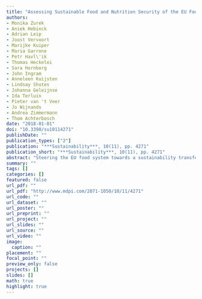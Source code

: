 ```yaml
---
title: "Assessing Sustainable Food and Nutrition Security of the EU Food SystemAn Integrated Approach"
authors: 
- Monika Zurek
- Aniek Hebinck
- Adrian Leip
- Joost Vervoort
- Marijke Kuiper
- Maria Garrone
- Petr Havl\'ik
- Thomas Heckelei
- Sara Hornborg
- John Ingram
- Anneleen Kuijsten
- Lindsay Shutes
- Johanna Geleijnse
- Ida Terluin
- Pieter van 't Veer
- Jo Wijnands
- Andrea Zimmermann
- Thom Achterbosch
date: "2018-01-01"
doi: "10.3390/su10114271"
publishDate: ""
publication_types: ["2"]
publication: "***Sustainability***, 10(11), pp. 4271"
publication_short: "***Sustainability***, 10(11), pp. 4271"
abstract: "Steering the EU food system towards a sustainability transformation requires a vast and actionable knowledge base available to a range of public and private actors. Few have captured this complexity by assessing food systems from a multi-dimensional and multi-level perspective, which would include (1) nutrition and diet, environmental and economic outcomes together with social equity dimensions and (2) system interactions across country, EU and global scales. This paper addresses this gap in food systems research and science communication by providing an integrated analytical approach and new ways to communicate this complexity outside science. Based on a transdisciplinary science approach with continuous stakeholder input, the EU Horizon2020 project Metrics, Models and Foresight for European SUStainable Food And Nutrition Security (SUSFANS) developed a five-step process: Creating a participatory space designing a conceptual framework of the EU food system developing food system performance metrics designing a modelling toolbox and developing a visualization tool. The Sustainable Food and Nutrition-Visualizer, designed to communicate complex policy change-impacts and trade-off questions, enables an informed debate about trade-offs associated with options for change among food system actors as well as in the policy making arena. The discussion highlights points for further research related to indicator development, reach of assessment models, participatory processes and obstacles in science communication."
summary: ""
tags: []
categories: []
featured: false
url_pdf: ""
url_pdf: "http://www.mdpi.com/2071-1050/10/11/4271"
url_code: ""
url_dataset: ""
url_poster: ""
url_preprint: ""
url_project: ""
url_slides: ""
url_source: ""
url_video: ""
image: 
  caption: ""
placement: ""
focal_point: ""
preview_only: false
projects: []
slides: []
math: true
highlight: true
---
```

